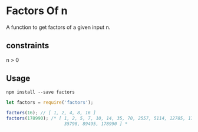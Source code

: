 # Factors Of n

A function to get factors of a given input n.

## constraints
n > 0

## Usage

```
npm install --save factors
```

```js
let factors = require('factors');

factors(16); // [ 1, 2, 4, 8, 16 ]
factors(178990); /* [ 1, 2, 5, 7, 10, 14, 35, 70, 2557, 5114, 12785, 17899, 25570,
                      35798, 89495, 178990 ] *
```

